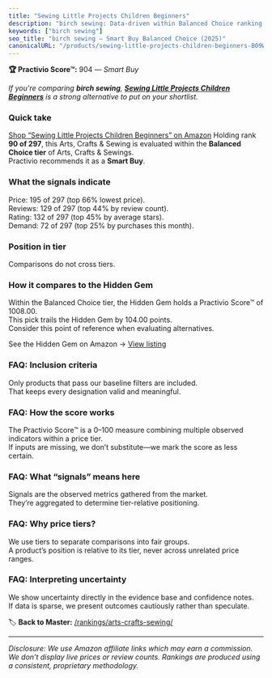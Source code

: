 ```yaml
---
title: "Sewing Little Projects Children Beginners"
description: "birch sewing: Data-driven within Balanced Choice ranking using the Practivio Score™. Positioned by quality, value, demand, findability, momentum."
keywords: ["birch sewing"]
seo_title: "birch sewing — Smart Buy Balanced Choice (2025)"
canonicalURL: "/products/sewing-little-projects-children-beginners-B09WQSBZY7/"
---
```


**🏆 Practivio Score™:** 904 — _Smart Buy_


*If you're comparing **birch sewing**, **[Sewing Little Projects Children Beginners](https://www.amazon.com/dp/B09WQSBZY7?tag=practivio-20)** is a strong alternative to put on your shortlist.*
### Quick take
[Shop “Sewing Little Projects Children Beginners” on Amazon](https://www.amazon.com/dp/B09WQSBZY7?tag=practivio-20)
Holding rank **90 of 297**, this Arts, Crafts & Sewing is evaluated within the **Balanced Choice tier** of Arts, Crafts & Sewings.  
Practivio recommends it as a **Smart Buy**.

### What the signals indicate
Price: 195 of 297 (top 66% lowest price).  
Reviews: 129 of 297 (top 44% by review count).  
Rating: 132 of 297 (top 45% by average stars).  
Demand: 72 of 297 (top 25% by purchases this month).

### Position in tier
Comparisons do not cross tiers.

### How it compares to the Hidden Gem
Within the Balanced Choice tier, the Hidden Gem holds a Practivio Score™ of 1008.00.  
This pick trails the Hidden Gem by 104.00 points.  
Consider this point of reference when evaluating alternatives.  

See the Hidden Gem on Amazon → [View listing](https://www.amazon.com/dp/B09XR2LHHL?tag=practivio-20)

### FAQ: Inclusion criteria
Only products that pass our baseline filters are included.  
That keeps every designation valid and meaningful.

### FAQ: How the score works
The Practivio Score™ is a 0–100 measure combining multiple observed indicators within a price tier.  
If inputs are missing, we don’t substitute—we mark the score as less certain.

### FAQ: What “signals” means here
Signals are the observed metrics gathered from the market.  
They’re aggregated to determine tier-relative positioning.

### FAQ: Why price tiers?
We use tiers to separate comparisons into fair groups.  
A product’s position is relative to its tier, never across unrelated price ranges.

### FAQ: Interpreting uncertainty
We show uncertainty directly in the evidence base and confidence notes.  
If data is sparse, we present outcomes cautiously rather than speculate.


🏷️ **Back to Master:** [/rankings/arts-crafts-sewing/](/rankings/arts-crafts-sewing/)

---
_Disclosure: We use Amazon affiliate links which may earn a commission. We don’t display live prices or review counts. Rankings are produced using a consistent, proprietary methodology._
